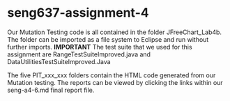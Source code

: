 # seng637-assignment-4

Our Mutation Testing code is all contained in the folder JFreeChart_Lab4b. The folder can be imported as a file system to Eclipse and run without further imports. **IMPORTANT** The test suite that we used for this assignment are RangeTestSuiteImproved.java and DataUtilitiesTestSuiteImproved.Java

The five PIT_xxx_xxx folders contain the HTML code generated from our Mutation testing. The reports can be viewed by clicking the links within our seng-a4-6.md final report file.